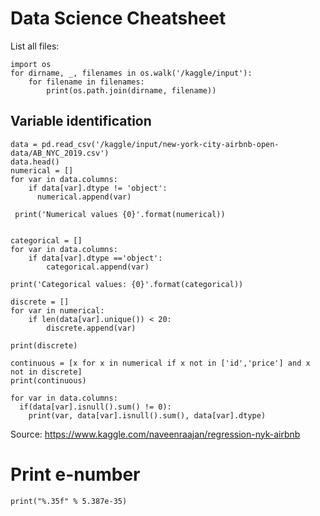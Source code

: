 # Data Science Cheatsheet

List all files: 

    import os
    for dirname, _, filenames in os.walk('/kaggle/input'):
        for filename in filenames:
            print(os.path.join(dirname, filename))


## Variable identification 

    data = pd.read_csv('/kaggle/input/new-york-city-airbnb-open-data/AB_NYC_2019.csv')
    data.head()
    numerical = []
    for var in data.columns:
        if data[var].dtype != 'object':
          numerical.append(var)

     print('Numerical values {0}'.format(numerical))


    categorical = []
    for var in data.columns:
        if data[var].dtype =='object':
            categorical.append(var)

    print('Categorical values: {0}'.format(categorical))

    discrete = []
    for var in numerical:
        if len(data[var].unique()) < 20:
            discrete.append(var)

    print(discrete)

    continuous = [x for x in numerical if x not in ['id','price'] and x not in discrete]
    print(continuous)

    for var in data.columns:
      if(data[var].isnull().sum() != 0):
        print(var, data[var].isnull().sum(), data[var].dtype)


Source: https://www.kaggle.com/naveenraajan/regression-nyk-airbnb

# Print e-number 

    print("%.35f" % 5.387e-35)
